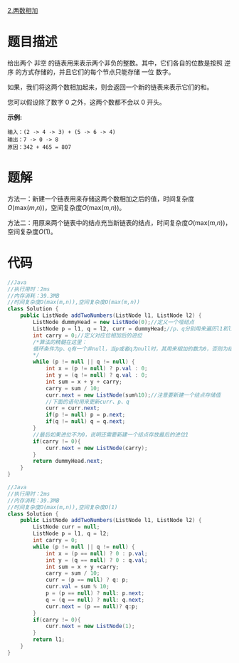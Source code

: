 [2.两数相加](https://leetcode-cn.com/problems/add-two-numbers/)

# 题目描述

给出两个 非空 的链表用来表示两个非负的整数。其中，它们各自的位数是按照 逆序 的方式存储的，并且它们的每个节点只能存储 一位 数字。

如果，我们将这两个数相加起来，则会返回一个新的链表来表示它们的和。

您可以假设除了数字 0 之外，这两个数都不会以 0 开头。

**示例:**

```
输入：(2 -> 4 -> 3) + (5 -> 6 -> 4)
输出：7 -> 0 -> 8
原因：342 + 465 = 807
```

# 题解

方法一：新建一个链表用来存储这两个数相加之后的值，时间复杂度*O*(max(*m*,*n*))，空间复杂度*O*(max(*m*,*n*))。

方法二：用原来两个链表中的结点充当新链表的结点，时间复杂度*O*(max(*m*,*n*))，空间复杂度*O*(1)。

# 代码

```java
//Java
//执行用时：2ms
//内存消耗：39.3MB
//时间复杂度O(max(m,n)),空间复杂度O(max(m,n))
class Solution {
    public ListNode addTwoNumbers(ListNode l1, ListNode l2) {
        ListNode dummyHead = new ListNode(0);//定义一个哑结点
        ListNode p = l1, q = l2, curr = dummyHead;//p、q分别用来遍历l1和l2，curr为新链表当前结点
        int carry = 0;//定义对应位相加后的进位
        /*算法的精髓在这里：
        循环条件为p、q有一个非null，当p或者q为null时，其用来相加的数为0，否则为结点的值
        */
        while (p != null || q != null) {
            int x = (p != null) ? p.val : 0;
            int y = (q != null) ? q.val : 0;
            int sum = x + y + carry;
            carry = sum / 10;
            curr.next = new ListNode(sum%10);//注意要新建一个结点存储值
            //下面的语句用来更新curr、p、q
            curr = curr.next;
            if(p != null) p = p.next;
            if(q != null) q = q.next;
        }
        //最后如果进位不为0，说明还需要新建一个结点存放最后的进位1
        if(carry != 0){
            curr.next = new ListNode(carry);
        }
        return dummyHead.next;
    }
}
```



```java
//Java
//执行用时：2ms
//内存消耗：39.3MB
//时间复杂度O(max(m,n)),空间复杂度O(1)
class Solution {
    public ListNode addTwoNumbers(ListNode l1, ListNode l2) {
        ListNode curr = null;
        ListNode p = l1, q = l2;
        int carry = 0;
        while (p != null || q != null) {
            int x = (p == null) ? 0 : p.val;
            int y = (q == null) ? 0 : q.val;
            int sum = x + y +carry;
            carry = sum / 10;
            curr = (p == null) ? q: p;
            curr.val = sum % 10;
            p = (p == null) ? null: p.next;
            q = (q == null) ? null: q.next;
            curr.next = (p == null)? q:p;
        }
        if(carry != 0){
            curr.next = new ListNode(1);
        }
        return l1;
    }
}
```

